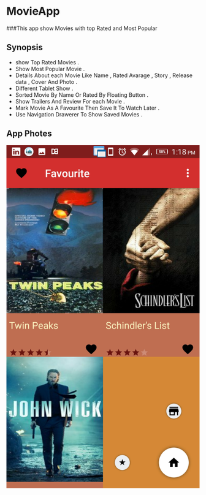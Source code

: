 # MovieApp
###This app show Movies with top Rated and Most Popular 
## Synopsis 
- show Top Rated Movies .
- Show Most Popular Movie .
- Details About each Movie Like Name , Rated Avarage , Story , Release data , Cover And Photo .
- Different Tablet Show .
- Sorted Movie By Name Or Rated By Floating Button .
- Show Trailers And Review For each Movie .
- Mark Movie As A Favourite Then Save It To Watch Later .
- Use Navigation Drawerer To Show Saved Movies .
## App Photes
![App View](Screenshot_20180221-131831.jpeg)




